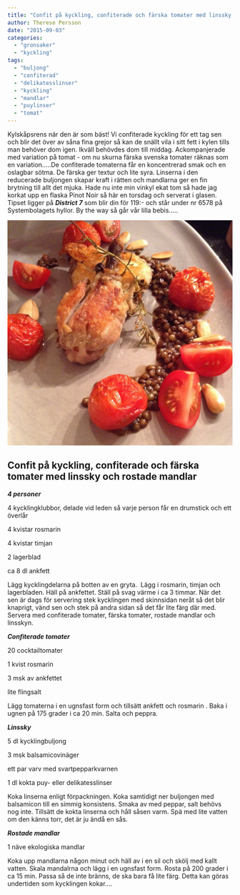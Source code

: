 ```yaml
---
title: "Confit på kyckling, confiterade och färska tomater med linssky och rostade mandlar"
author: Therese Persson
date: "2015-09-03"
categories: 
  - "gronsaker"
  - "kyckling"
tags: 
  - "buljong"
  - "confiterad"
  - "delikatesslinser"
  - "kyckling"
  - "mandlar"
  - "puylinser"
  - "tomat"
---
```


Kylskåpsrens när den är som bäst! Vi confiterade kyckling för ett tag sen och blir det över av såna fina grejor så kan de snällt vila i sitt fett i kylen tills man behöver dom igen. Ikväll behövdes dom till middag. Ackompanjerade med variation på tomat - om nu skurna färska svenska tomater räknas som en variation.....De confiterade tomaterna får en koncentrerad smak och en oslagbar sötma. De färska ger textur och lite syra. Linserna i den reducerade buljongen skapar kraft i rätten och mandlarna ger en fin brytning till allt det mjuka. Hade nu inte min vinkyl ekat tom så hade jag korkat upp en flaska Pinot Noir så här en torsdag och serverat i glasen. Tipset ligger på _**District 7**_ som blir din för 119:- och står under nr 6578 på Systembolagets hyllor. By the way så går vår lilla bebis.....

![IMG_0858](/static/img/IMG_0858-1020x1020.jpg)

## Confit på kyckling, confiterade och färska tomater med linssky och rostade mandlar

_**4 personer**_

4 kycklingklubbor, delade vid leden så varje person får en drumstick och ett överlår

4 kvistar rosmarin

4 kvistar timjan

2 lagerblad

ca 8 dl ankfett

Lägg kycklingdelarna på botten av en gryta.  Lägg i rosmarin, timjan och lagerbladen. Häll på ankfettet. Ställ på svag värme i ca 3 timmar. När det sen är dags för servering stek kycklingen med skinnsidan neråt så det blir knaprigt, vänd sen och stek på andra sidan så det får lite färg där med. Servera med confiterade tomater, färska tomater, rostade mandlar och linsskyn.

_**Confiterade tomater**_

20 cocktailtomater

1 kvist rosmarin

3 msk av ankfettet

lite flingsalt

Lägg tomaterna i en ugnsfast form och tillsätt ankfett och rosmarin . Baka i ugnen på 175 grader i ca 20 min. Salta och peppra.

_**Linssky**_

5 dl kycklingbuljong

3 msk balsamicovinäger

ett par varv med svartpepparkvarnen

1 dl kokta puy- eller delikatesslinser

Koka linserna enligt förpackningen. Koka samtidigt ner buljongen med balsamicon till en simmig konsistens. Smaka av med peppar, salt behövs nog inte. Tillsätt de kokta linserna och håll såsen varm. Spä med lite vatten om den känns torr, det är ju ändå en sås.

_**Rostade mandlar**_

1 näve ekologiska mandlar

Koka upp mandlarna någon minut och häll av i en sil och skölj med kallt vatten. Skala mandalrna och lägg i en ugnsfast form. Rosta på 200 grader i ca 15 min. Passa så de inte bränns, de ska bara få lite färg. Detta kan göras undertiden som kycklingen kokar....
